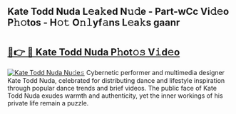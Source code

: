 ## Kate Todd Nuda L𝚎a𝚔ed N𝚞𝚍e - Part-wCc Vi𝚍𝚎o P𝚑𝚘tos - H𝚘𝚝 O𝚗𝚕yf𝚊ns L𝚎a𝚔s gaanr

# <h2><a href="http://kf7h9up.oniu.top/?m=Kate+Todd+Nuda">🔗👉 🔴 Kate Todd Nuda P𝚑ot𝚘𝚜 V𝚒d𝚎o</a></h2>

[![Kate Todd Nuda Nu𝚍e𝚜](https://i.imgur.com/0qMVB7G.gif)](http://kf7h9up.oniu.top/?m=Kate+Todd+Nuda)
Cybernetic performer and multimedia designer Kate Todd Nuda, celebrated for distributing dance and lifestyle inspiration through popular dance trends and brief videos. The public face of Kate Todd Nuda exudes warmth and authenticity, yet the inner workings of his private life remain a puzzle.  
